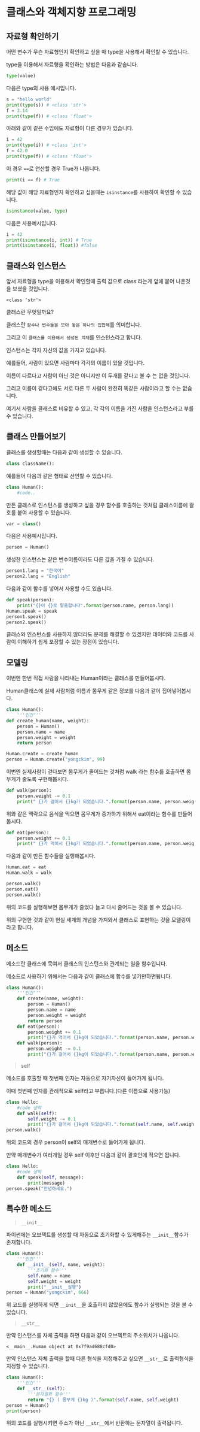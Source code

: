 # 클래스와 객체지향 프로그래밍

## 자료형 확인하기

어떤 변수가 무슨 자료형인지 확인하고 싶을 때 type을 사용해서 확인할 수 있습니다.

type을 이용해서 자료형을 확인하는 방법은 다음과 같습니다.

```python
type(value)
```

다음은 type의 사용 예시입니다.

```python
s = "hello world"
print(type(s)) # <class 'str'>
f = 3.14
print(type(f)) # <class 'float'>
```

아래와 같이 같은 수임에도 자료형이 다른 경우가 있습니다.

```python
i = 42
print(type(i)) # <class 'int'>
f = 42.0
print(type(f)) # <class 'float'>
```

이 경우 `==`로 연산할 경우 True가 나옵니다.

``` python
print(i == f) # True
```

해당 값이 해당 자료형인지 확인하고 싶을때는 `isinstance`를 사용하여 확인할 수 있습니다.

``` python
isinstance(value, type)
```

다음은 사용예시입니다.

```python
i = 42
print(isinstance(i, int)) # True
print(isinstance(i, float)) #false
```

## 클래스와 인스턴스

앞서 자료형을 type을 이용해서 확인할때 출력 값으로 class 라는게 앞에 붙어 나온것을 보셨을 것입니다.

```
<class 'str'>
```

클래스란 무엇일까요?

클래스란 `함수나 변수들을 모아 놓은 하나의 집합체`를 의미합니다.

그리고 이 `클래스를 이용해서 생성된 객체`를 인스턴스라고 합니다.

인스턴스는 각자 자신의 값을 가지고 있습니다.

예를들어, 사람이 있으면 사람마다 각각의 이름이 있을 것입니다.

이름이 다르다고 사람이 아닌 것은 아니지만 이 두개를 같다고 볼 수 는 없을 것입니다.

그리고 이름이 같다고해도 서로 다른 두 사람이 완전히 똑같은 사람이라고 할 수는 없습니다.

여기서 사람을 클래스로 비유할 수 있고, 각 각의 이름을 가진 사람을 인스턴스라고 부를 수 있습니다.

## 클래스 만들어보기

클래스를 생성할때는 다음과 같이 생성할 수 있습니다.

```py
class className():
```

예를들어 다음과 같은 형태로 선언할 수 있습니다.

```py
class Human():
	#code..
```

만든 클래스로 인스턴스를 생성하고 싶을 경우 함수를 호출하는 것처럼 클래스이름에 괄호를 붙여 사용할 수 있습니다.

```py
var = class()
```

다음은 사용예시입니다.

```py
person = Human()
```

생성한 인스턴스는 같은 변수이름이라도 다른 값을 가질 수 있습니다.

```py
person1.lang = "한국어"
person2.lang = "English"
```

다음과 같이 함수를 넣어서 사용할 수도 있습니다.

```py
def speak(person):
    print("{}이 {}로 말을합니다".format(person.name, person.lang))
Human.speak = speak
person1.speak()
person2.speak()
```

클래스와 인스턴스를 사용하지 않더라도 문제를 해결할 수 있겠지만 데이터와 코드를 사람이 이해하기 쉽게 포장할 수 있는 장점이 있습니다.

## 모델링

이번엔 한번 직접 사람을 나타내는 Human이라는 클래스를 만들어봅시다.

Human클래스에 실제 사람처럼 이름과 몸무게 같은 정보를 다음과 같이 집어넣어봅시다.

```py
class Human():
    '''인간'''
def create_human(name, weight):
    person = Human()
    person.name = name
    person.weight = weight
    return person

Human.create = create_human
person = Human.create("yongckim", 99)
```

이번엔 실제사람이 걷다보면 몸무게가 줄어드는 것처럼 walk 라는 함수를 호출하면 몸무게가 줄도록 구현해봅시다.

```py
def walk(person):
    person.weight -= 0.1
    print(" {}가 걸어서 {}kg가 되었습니다.".format(person.name, person.weight))
```

위와 같은 맥락으로 음식을 먹으면 몸무게가 증가하기 위해서 eat이라는 함수를 만들어봅시다.

```py
def eat(person):
    person.weight += 0.1
    print(" {}가 먹어서 {}kg가 되었습니다.".format(person.name, person.weight))
```

다음과 같이 만든 함수들을 실행해봅시다.
```py
Human.eat = eat
Human.walk = walk

person.walk()
person.eat()
person.walk()
```

위의 코드를 실행해보면 몸무게가 줄었다 늘고 다시 줄어드는 것을 볼 수 있습니다.

위의 구현한 것과 같이 현실 세계의 개념을 가져와서 클래스로 표현하는 것을 모델링이라고 합니다.

## 메소드

메소드란 클래스에 묵여서 클래스의 인스턴스와 관계되는 일을 함수입니다.

메소드로 사용하기 위해서는 다음과 같이 클래스에 함수를 넣기만하면됩니다.

```py
class Human():
    '''인간'''
    def create(name, weight):
        person = Human()
        person.name = name
        person.weight = weight
        return person
    def eat(person):
        person.weight += 0.1
        print("{}가 먹어서 {}kg이 되었습니다.".format(person.name, person.weight))
    def walk(person):
        person.weight -= 0.1
        print("{}가 걸어서 {}kg이 되었습니다.".format(person.name, person.weight))
```

> self

메소드를 호출할 때 첫번째 인자는 자동으로 자기자신이 들어가게 됩니다.

이때 첫번째 인자를 관례적으로 self라고 부릅니다.(다른 이름으로 사용가능)

```py
class Hello:
	#code 생략
    def walk(self):
        self.weight -= 0.1
        print("{}가 걸어서 {}kg이 되었습니다.".format(self.name, self.weight))
person.walk()
```

위의 코드의 경우 person이 self의 매개변수로 들어가게 됩니다.

만약 매개변수가 여러개일 경우 self 이후만 다음과 같이 괄호안에 적으면 됩니다.

```py
class Hello:
	#code 생략
    def speak(self, message):
        print(message)
person.speak("안녕하세요.")
```

## 특수한 메소드

> `__init__`

파이썬에는 오브젝트를 생성할 때 자동으로 초기화할 수 있게해주는 `__init__`함수가 존재합니다.

```py
class Human():
    '''인간'''
    def __init__(self, name, weight):
        '''초기화 함수'''
        self.name = name
        self.weight = weight
        print("__init__실행")
person = Human("yongckim", 666)
```

위 코드를 실행하게 되면 `__init__`을 호출하지 않았음에도 함수가 실행되는 것을 볼 수 있습니다.

> `__str__`

만약 인스턴스를 자체 출력을 하면 다음과 같이 오브젝트의 주소위치가 나옵니다.

```
<__main__.Human object at 0x7f9ad688cfd0>
```

만약 인스턴스 자체 출력을 할때 다른 형식을 지정해주고 싶으면 `__str__`로 출력형식을 지정할 수 있습니다.

```py
class Human():
    '''인간'''
    def __str__(self):
        '''문자열화 함수'''
        return "{} ( 몸무게 {}kg )".format(self.name, self.weight)
person = Human()
print(person)
```

위의 코드를 실행시키면 주소가 아닌 `__str__`에서 반환하는 문자열이 출력됩니다.